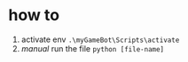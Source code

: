 # how to

1. activate env `.\myGameBot\Scripts\activate`
2. _manual_ run the file `python [file-name]`
